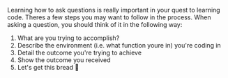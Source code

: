 Learning how to ask questions is really important in your quest to learning code. Theres a few steps you may want to follow
in the process. When asking a question, you should think of it in the following way:

1) What are you trying to accomplish?
2) Describe the environment (i.e. what function youre in) you're coding in
3) Detail the outcome you're trying to achieve
4) Show the outcome you received
5) Let's get this bread 🥖
